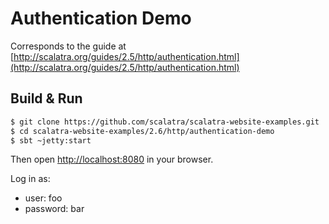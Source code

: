 # Authentication Demo #

Corresponds to the guide at [http://scalatra.org/guides/2.5/http/authentication.html](http://scalatra.org/guides/2.5/http/authentication.html)


## Build & Run ##

```sh
$ git clone https://github.com/scalatra/scalatra-website-examples.git
$ cd scalatra-website-examples/2.6/http/authentication-demo
$ sbt ~jetty:start
```

Then open [http://localhost:8080](http://localhost:8080) in your browser.

Log in as:

- user: foo
- password: bar
